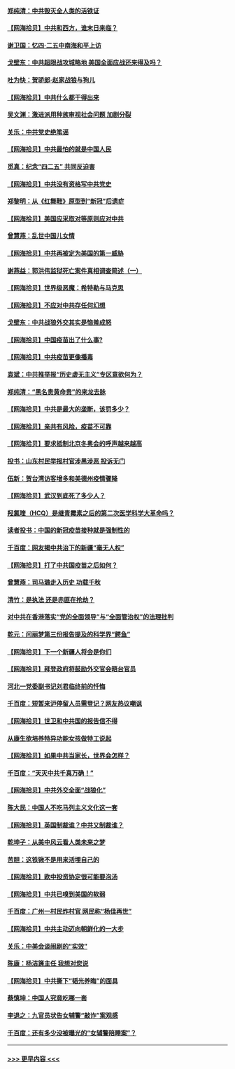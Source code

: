 #### [郑纯清：中共毁灭全人类的活铁证](../pages/nsc993/n12903785.md?t=04252051) 
#### [【网海拾贝】中共和西方，谁末日来临？](../pages/nsc993/n12903482.md?t=04252051) 
#### [谢卫国：忆四‧二五中南海和平上访](../pages/nsc993/n12902192.md?t=04252051) 
#### [戈壁东：中共超限战攻城略地 美国全面应战还来得及吗？](../pages/nsc993/n12902297.md?t=04252051) 
#### [吐为快：贺骄郎‧赵家战狼与狗儿](../pages/nsc993/n12902280.md?t=04252051) 
#### [【网海拾贝】中共什么都干得出来](../pages/nsc993/n12897500.md?t=04252051) 
#### [吴文渊：激进派用种族审视社会问题 加剧分裂](../pages/nsc993/n12893881.md?t=04252051) 
#### [关乐：中共党史绝笔谣](../pages/nsc993/n12897270.md?t=04252051) 
#### [【网海拾贝】中共最怕的就是中国人民](../pages/nsc993/n12894705.md?t=04252051) 
#### [觅真：纪念“四二五” 共同反迫害](../pages/nsc993/n12894553.md?t=04252051) 
#### [【网海拾贝】中共没有资格写中共党史](../pages/nsc993/n12892231.md?t=04252051) 
#### [郑黎明：从《红舞鞋》原型到“新冠”后遗症](../pages/nsc993/n12890469.md?t=04252051) 
#### [【网海拾贝】美国应采取对等原则应对中共](../pages/nsc993/n12889176.md?t=04252051) 
#### [曾慧燕：乱世中国儿女情](../pages/nsc993/n12887931.md?t=04252051) 
#### [【网海拾贝】中共再被定为美国的第一威胁](../pages/nsc993/n12887580.md?t=04252051) 
#### [谢燕益：郭洪伟监狱死亡案件真相调查简述（一）](../pages/nsc993/n12885648.md?t=04252051) 
#### [【网海拾贝】世界级恶魔：希特勒与马克思](../pages/nsc993/n12884062.md?t=04252051) 
#### [【网海拾贝】不应对中共存任何幻想](../pages/nsc993/n12881460.md?t=04252051) 
#### [戈壁东：中共战狼外交其实是恼羞成怒](../pages/nsc993/n12880392.md?t=04252051) 
#### [【网海拾贝】中国疫苗出了什么事?](../pages/nsc993/n12879124.md?t=04252051) 
#### [【网海拾贝】中共疫苗更像播毒](../pages/nsc993/n12876631.md?t=04252051) 
#### [袁斌：中共推举报“历史虚无主义”专区意欲何为？](../pages/nsc993/n12876530.md?t=04252051) 
#### [郑纯清：“黑名贵黄命贵”的来龙去脉](../pages/nsc993/n12875589.md?t=04252051) 
#### [【网海拾贝】中共是最大的垄断，该罚多少？](../pages/nsc993/n12874006.md?t=04252051) 
#### [【网海拾贝】亲共有风险，疫苗不可靠](../pages/nsc993/n12872224.md?t=04252051) 
#### [【网海拾贝】要求抵制北京冬奥会的呼声越来越高](../pages/nsc993/n12868962.md?t=04252051) 
#### [投书：山东村民举报村官涉黑涉恶 投诉无门](../pages/nsc993/n12869726.md?t=04252051) 
#### [伍新：贺台湾访客增多和美德州疫情骤降](../pages/nsc993/n12865651.md?t=04252051) 
#### [【网海拾贝】武汉到底死了多少人？](../pages/nsc993/n12863707.md?t=04252051) 
#### [羟氯喹（HCQ）是继青霉素之后的第二次医学科学大革命吗？](../pages/nsc993/n12638564.md?t=04252051) 
#### [读者投书：中国的新冠疫苗接种就是强制性的](../pages/nsc993/n12859932.md?t=04252051) 
#### [千百度：网友揭中共治下的新疆“毫无人权”](../pages/nsc993/n12858385.md?t=04252051) 
#### [【网海拾贝】打了中共国疫苗之后如何？](../pages/nsc993/n12857866.md?t=04252051) 
#### [曾慧燕：司马璐走入历史 功载千秋](../pages/nsc993/n12856996.md?t=04252051) 
#### [清竹：是执法 还是赤匪在抢劫？](../pages/nsc993/n12856952.md?t=04252051) 
#### [对中共在香港落实“党的全面领导”与“全面管治权”的法理批判](../pages/nsc993/n12856929.md?t=04252051) 
#### [乾元：闫丽梦第三份报告提及的科学界“鳄鱼”](../pages/nsc993/n12855985.md?t=04252051) 
#### [【网海拾贝】下一个新疆人将会是你们](../pages/nsc993/n12855864.md?t=04252051) 
#### [【网海拾贝】拜登政府将鼓励外交官会晤台官员](../pages/nsc993/n12853615.md?t=04252051) 
#### [河北一党委副书记刘君临终前的忏悔](../pages/nsc993/n12849420.md?t=04252051) 
#### [千百度：短暂来沪停留人员需登记？网友热议嘲讽](../pages/nsc993/n12853497.md?t=04252051) 
#### [【网海拾贝】世卫和中共国的报告信不得](../pages/nsc993/n12850902.md?t=04252051) 
#### [从康生欲培养特异功能女孩做特工说起](../pages/nsc993/n12849289.md?t=04252051) 
#### [【网海拾贝】如果中共当家长，世界会怎样？](../pages/nsc993/n12848436.md?t=04252051) 
#### [千百度：“天灭中共千真万确！”](../pages/nsc993/n12845659.md?t=04252051) 
#### [【网海拾贝】中共外交全面“战狼化”](../pages/nsc993/n12845607.md?t=04252051) 
#### [陈大民：中国人不吃马列主义文化这一套](../pages/nsc993/n12842496.md?t=04252051) 
#### [【网海拾贝】英国制裁谁？中共又制裁谁？](../pages/nsc993/n12840909.md?t=04252051) 
#### [乾坤子：从美中风云看人类未来之梦](../pages/nsc993/n12840590.md?t=04252051) 
#### [苦胆：这铁锹不是用来活埋自己的](../pages/nsc993/n12839512.md?t=04252051) 
#### [【网海拾贝】欧中投资协定很可能要泡汤](../pages/nsc993/n12835122.md?t=04252051) 
#### [【网海拾贝】中共已嗅到美国的软弱](../pages/nsc993/n12832411.md?t=04252051) 
#### [千百度：广州一村民炸村官 网民称“杨佳再世”](../pages/nsc993/n12832380.md?t=04252051) 
#### [【网海拾贝】中共主动迈向朝鲜化的一大步](../pages/nsc993/n12829887.md?t=04252051) 
#### [关乐：中美会谈闹剧的“实效”](../pages/nsc993/n12826698.md?t=04252051) 
#### [陈康：杨洁篪主任  我想对您说](../pages/nsc993/n12826609.md?t=04252051) 
#### [【网海拾贝】中共撕下“韬光养晦”的面具](../pages/nsc993/n12826459.md?t=04252051) 
#### [蔡慎坤：中国人究竟吃哪一套](../pages/nsc993/n12826010.md?t=04252051) 
#### [李退之：九官员状告女辅警“敲诈”案观感](../pages/nsc993/n12823984.md?t=04252051) 
#### [千百度：还有多少没被曝光的“女辅警陪睡案”？](../pages/nsc993/n12822136.md?t=04252051) 

----
#### [ >>> 更早内容 <<< ](../indexes/nsc993-earlier.md)
